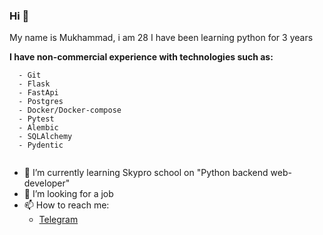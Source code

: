 ### Hi 👋
My name is Mukhammad, i am 28
I have been learning python for 3 years<br>

**I have non-commercial experience with technologies such as:**
```
  - Git
  - Flask
  - FastApi
  - Postgres
  - Docker/Docker-compose
  - Pytest
  - Alembic
  - SQLAlchemy
  - Pydentic
```

<picture>
 <source media="(prefers-color-scheme: dark)" srcset="https://funart.pro/uploads/posts/2022-08/thumbs/1659809487_42-funart-pro-p-fon-iz-matritsi-krasivo-43.jpg">
 <source media="(prefers-color-scheme: light)" srcset="https://funart.pro/uploads/posts/2022-08/1659809523_54-funart-pro-p-fon-iz-matritsi-krasivo-56.png">
 <img alt="" src="https://funart.pro/uploads/posts/2022-08/thumbs/1659809461_38-funart-pro-p-fon-iz-matritsi-krasivo-39.jpg">
</picture>

- 🌱 I’m currently learning Skypro school on "Python backend web-developer"
- 🤔 I’m looking for a job
- 📫 How to reach me:
  - [Telegram ](https://t.me/skyzizizkk)
